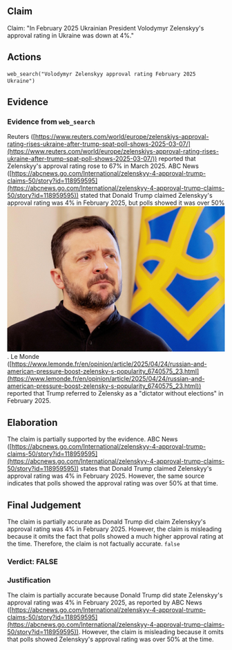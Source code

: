 ## Claim
Claim: "In February 2025 Ukrainian President Volodymyr Zelenskyy's approval rating in Ukraine was down at 4%."

## Actions
```
web_search("Volodymyr Zelenskyy approval rating February 2025 Ukraine")
```

## Evidence
### Evidence from `web_search`
Reuters ([https://www.reuters.com/world/europe/zelenskiys-approval-rating-rises-ukraine-after-trump-spat-poll-shows-2025-03-07/](https://www.reuters.com/world/europe/zelenskiys-approval-rating-rises-ukraine-after-trump-spat-poll-shows-2025-03-07/)) reported that Zelenskyy's approval rating rose to 67% in March 2025. ABC News ([https://abcnews.go.com/International/zelenskyy-4-approval-trump-claims-50/story?id=118959595](https://abcnews.go.com/International/zelenskyy-4-approval-trump-claims-50/story?id=118959595)) stated that Donald Trump claimed Zelenskyy's approval rating was 4% in February 2025, but polls showed it was over 50% ![image 360](media/2025-08-06_17-37-1754501827-201285.jpg). Le Monde ([https://www.lemonde.fr/en/opinion/article/2025/04/24/russian-and-american-pressure-boost-zelensky-s-popularity_6740575_23.html](https://www.lemonde.fr/en/opinion/article/2025/04/24/russian-and-american-pressure-boost-zelensky-s-popularity_6740575_23.html)) reported that Trump referred to Zelensky as a "dictator without elections" in February 2025.


## Elaboration
The claim is partially supported by the evidence. ABC News ([https://abcnews.go.com/International/zelenskyy-4-approval-trump-claims-50/story?id=118959595](https://abcnews.go.com/International/zelenskyy-4-approval-trump-claims-50/story?id=118959595)) states that Donald Trump claimed Zelenskyy's approval rating was 4% in February 2025. However, the same source indicates that polls showed the approval rating was over 50% at that time.


## Final Judgement
The claim is partially accurate as Donald Trump did claim Zelenskyy's approval rating was 4% in February 2025. However, the claim is misleading because it omits the fact that polls showed a much higher approval rating at the time. Therefore, the claim is not factually accurate. `false`

### Verdict: FALSE

### Justification
The claim is partially accurate because Donald Trump did state Zelenskyy's approval rating was 4% in February 2025, as reported by ABC News ([https://abcnews.go.com/International/zelenskyy-4-approval-trump-claims-50/story?id=118959595](https://abcnews.go.com/International/zelenskyy-4-approval-trump-claims-50/story?id=118959595)). However, the claim is misleading because it omits that polls showed Zelenskyy's approval rating was over 50% at the time.
